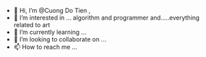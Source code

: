 - 👋 Hi, I’m @Cuong Do Tien ,
- 👀 I’m interested in ... algorithm and programmer and.....everything related to art
- 🌱 I’m currently learning ...
- 💞️ I’m looking to collaborate on ...
- 📫 How to reach me ...

<!---
CuongVoDich/CuongVoDich is a ✨ special ✨ repository because its `README.md` (this file) appears on your GitHub profile.
You can click the Preview link to take a look at your changes.
--->
